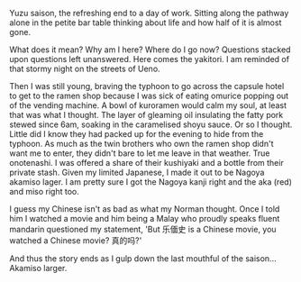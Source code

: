 Yuzu saison, the refreshing end to a day of work. Sitting along the pathway alone in the petite bar table thinking about life and how half of it is almost gone.

What does it mean? Why am I here? Where do I go now? Questions stacked upon questions left unanswered. Here comes the yakitori. I am reminded of that stormy night on the streets of Ueno.

Then I was still young, braving the typhoon to go across the capsule hotel to get to the ramen shop because I was sick of eating omurice popping out of the vending machine. A bowl of kuroramen would calm my soul, at least that was what I thought. The layer of gleaming oil insulating the fatty pork stewed since 6am, soaking in the caramelised shoyu sauce. Or so I thought. Little did I know they had packed up for the evening to hide from the typhoon. As much as the twin brothers who own the ramen shop didn't want me to enter, they didn't bare to let me leave in that weather. True onotenashi. I was offered a share of their kushiyaki and a bottle from their private stash. Given my limited Japanese, I made it out to be Nagoya akamiso lager. I am pretty sure I got the Nagoya kanji right and the aka (red) and miso right too.

I guess my Chinese isn't as bad as what my Norman thought. Once I told him I watched a movie and him being a Malay who proudly speaks fluent mandarin questioned my statement, 'But 乐偭史 is a Chinese movie, you watched a Chinese movie? 真的吗?'

And thus the story ends as I gulp down the last mouthful of the saison... Akamiso larger.
